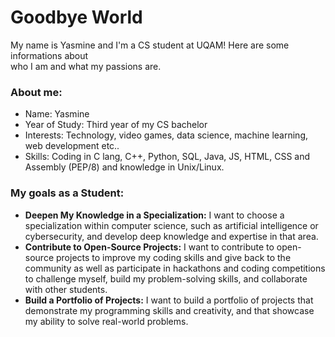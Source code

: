 # Goodbye World
My name is Yasmine and I'm a CS student at UQAM! Here are some informations about\
who I am and what my passions are.
### About me:
- Name: Yasmine 
- Year of Study: Third year of my CS bachelor
- Interests: Technology, video games, data science, machine learning, web development etc..
- Skills: Coding in C lang, C++, Python, SQL, Java, JS, HTML, CSS and Assembly (PEP/8) and knowledge in Unix/Linux. 

### My goals as a Student:
- **Deepen My Knowledge in a Specialization:** I want to choose a specialization within computer science, such as artificial intelligence or cybersecurity, and develop deep knowledge and expertise in that area.
- **Contribute to Open-Source Projects:** I want to contribute to open-source projects to improve my coding skills and give back to the community as well as participate in hackathons and coding competitions to challenge myself, build my problem-solving skills, and collaborate with other students.
- **Build a Portfolio of Projects:** I want to build a portfolio of projects that demonstrate my programming skills and creativity, and that showcase my ability to solve real-world problems.


<!---
MinaaBobinaa/MinaaBobinaa is a ✨ special ✨ repository because its `README.md` (this file) appears on your GitHub profile.
You can click the Preview link to take a look at your changes.
--->
